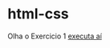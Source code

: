 # html-css
 

Olha o Exercicio 1
<a href="https://lucasrsanto.github.io/html-css/exercicios/ex001/index.html">executa aí</a>